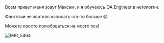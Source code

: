 Всем привет меня зовут Максим, и я обучаюсь QA Engineer в нетологии.

Фантпзии не хватило написать что-то больше 😩 

Можете просто полюбоваться на моего пса! 

![IMG_5464](https://github.com/user-attachments/assets/31051684-06c9-47f8-9538-339b4cfa2c14)




